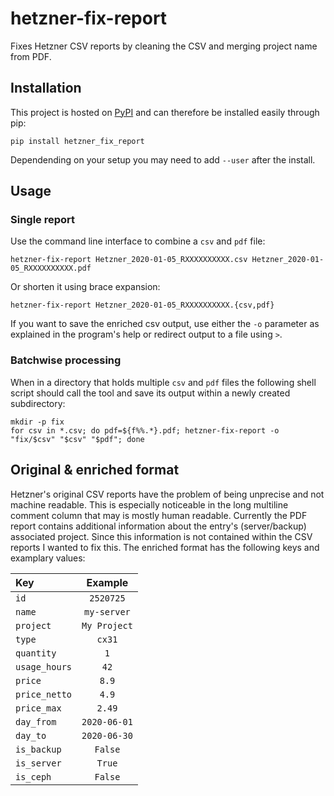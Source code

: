 # hetzner-fix-report
Fixes Hetzner CSV reports by cleaning the CSV and merging project name from PDF.

## Installation
This project is hosted on [PyPI](https://pypi.org/project/hetzner-fix-report/) and can therefore be installed easily through pip:

```
pip install hetzner_fix_report
```

Dependending on your setup you may need to add `--user` after the install.

## Usage
### Single report
Use the command line interface to combine a `csv` and `pdf` file:

```
hetzner-fix-report Hetzner_2020-01-05_RXXXXXXXXXX.csv Hetzner_2020-01-05_RXXXXXXXXXX.pdf
```

Or shorten it using brace expansion:

```
hetzner-fix-report Hetzner_2020-01-05_RXXXXXXXXXX.{csv,pdf}
```

If you want to save the enriched csv output, use either the `-o` parameter as explained in the program's help or redirect output to a file using `>`.

### Batchwise processing
When in a directory that holds multiple `csv` and `pdf` files the following shell script should call the tool and save its output within a newly created subdirectory:

```
mkdir -p fix
for csv in *.csv; do pdf=${f%%.*}.pdf; hetzner-fix-report -o "fix/$csv" "$csv" "$pdf"; done
```

## Original & enriched format
Hetzner's original CSV reports have the problem of being unprecise and not machine readable.
This is especially noticeable in the long multiline comment column that may is mostly human readable.
Currently the PDF report contains additional information about the entry's (server/backup) associated project.
Since this information is not contained within the CSV reports I wanted to fix this.
The enriched format has the following keys and examplary values:

Key | Example
:-|:-:
`id` | `2520725`
`name` | `my-server`
`project` | `My Project`
`type` | `cx31`
`quantity` | `1`
`usage_hours` | `42`
`price` | `8.9`
`price_netto` | `4.9`
`price_max` | `2.49`
`day_from` | `2020-06-01`
`day_to` | `2020-06-30`
`is_backup` | `False`
`is_server` | `True`
`is_ceph` | `False`
